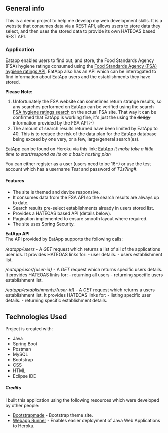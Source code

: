
## General info
This is a demo project to help me develop my web development skills. It is a website that consumes data via a REST API, allows users to store data they select, and then uses the stored data to provide its own HATEOAS based REST API. 

### Application
Eatapp enables users to find out, and store, the Food Standards Agency (FSA) hygiene ratings consumed using the  [Food Standards Agency (FSA) hygiene ratings API](https://www.food.gov.uk/uk-food-hygiene-rating-data-api). EatApp also has an API which can be interrogated to find information about EatApp users and the establishments they have stored. 

**Please Note:** 
1) Unfortunately the FSA website can sometimes return strange results, so any searches performed on EatApp can be verified using the search [FSA hygiene ratings search](https://ratings.food.gov.uk/) on the actual FSA site. That way it can be confirmed that EatApp is working fine, it's just the using the ~~dodgy~~ information provided by the FSA API :-)
2) The amount of search results returned have been limited by EatApp to 40. This is to reduce the risk of the data plan for the EatApp database being exceed by one very, or a few, large/general search(es).  

EatApp can be found on Heroku via this link:  [EatApp](https://demo-eatapp.herokuapp.com/)
_It make take a little time to start/respond as its on a basic hosting plan_

You can either register as a user (users need to be 16+) or use the test account which has a username _Test_ and password of _T3s7ing#_.
 
#### Features
- The site is themed and device responsive.
- It consumes data from the FSA API so the search results are always up to date.
- Search results pre-select establishments already in users stored list.
- Provides a HATEOAS based API (details below).
- Pagination implemented to ensure smooth layout where required. 
- The site uses Spring Security.


**EatApp API**  
The API provided by EatApp supports the following calls:

_/eatapp/users_ - A _GET_ request which returns a list of all of the applications user ids. 
    It provides HATEOAS links for:
        - user details. 
        - users establishment list.
            
_/eatapp/user/{user-id}_ - A _GET_ request which returns specific users details. 
    It provides HATEOAS links for:
        - returning all users
        - returning specific users establishment list. 

_/eatapp/establishments/{user-id}_ - A _GET_ request which returns a users establishment list. 
    It provides HATEOAS links for:
        - listing specific user details. 
        - returning specific establishment details. 

## Technologies Used
Project is created with:
* Java
* Spring Boot
* Postman
* MySQL
* Bootstrap
* CSS
* HTML
* Eclipse IDE

##### Credits
I built this application using the following resources which were developed by other people:
-   [Bootstrapmade](https://bootstrapmade.com/)  - Bootstrap theme site.
-   [Webapp Runner](https://github.com/heroku/webapp-runner)  - Enables easier deployment of Java Web Applications to Heroku.
